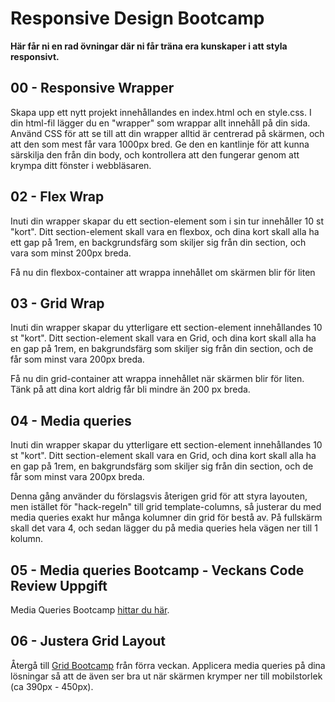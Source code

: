 # Responsive Design Bootcamp

**Här får ni en rad övningar där ni får träna era kunskaper i att styla responsivt.**

## 00 - Responsive Wrapper

Skapa upp ett nytt projekt innehållandes en index.html och en style.css. I din html-fil lägger du en "wrapper" som wrappar allt innehåll på din sida. Använd CSS för att se till att din wrapper alltid är centrerad på skärmen, och att den som mest får vara 1000px bred. Ge den en kantlinje för att kunna särskilja den från din body, och kontrollera att den fungerar genom att krympa ditt fönster i webbläsaren.

## 02 - Flex Wrap

Inuti din wrapper skapar du ett section-element som i sin tur innehåller 10 st "kort". Ditt section-element skall vara en flexbox, och dina kort skall alla ha ett gap på 1rem, en backgrundsfärg som skiljer sig från din section, och vara som minst 200px breda.

Få nu din flexbox-container att wrappa innehållet om skärmen blir för liten

## 03 - Grid Wrap

Inuti din wrapper skapar du ytterligare ett section-element innehållandes 10 st "kort". Ditt section-element skall vara en Grid, och dina kort skall alla ha en gap på 1rem, en bakgrundsfärg som skiljer sig från din section, och de får som minst vara 200px breda.

Få nu din grid-container att wrappa innehållet när skärmen blir för liten. Tänk på att dina kort aldrig får bli mindre än 200 px breda.

## 04 - Media queries

Inuti din wrapper skapar du ytterligare ett section-element innehållandes 10 st "kort". Ditt section-element skall vara en Grid, och dina kort skall alla ha en gap på 1rem, en bakgrundsfärg som skiljer sig från din section, och de får som minst vara 200px breda.

Denna gång använder du förslagsvis återigen grid för att styra layouten, men istället för "hack-regeln" till grid template-columns, så justerar du med media queries exakt hur många kolumner din grid för bestå av. På fullskärm skall det vara 4, och sedan lägger du på media queries hela vägen ner till 1 kolumn.

## 05 - Media queries Bootcamp - Veckans Code Review Uppgift

Media Queries Bootcamp [hittar du här]().

## 06 - Justera Grid Layout

Återgå till [Grid Bootcamp](https://github.com/fu-html-css-fe24/exercise-css-grid-bootcamp) från förra veckan. Applicera media queries på dina lösningar så att de även ser bra ut när skärmen krymper ner till mobilstorlek (ca 390px - 450px).
